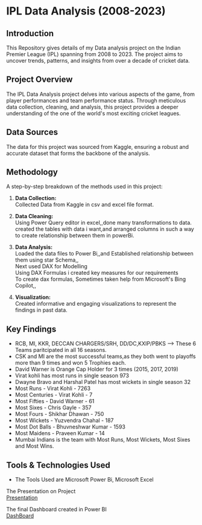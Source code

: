 # IPL Data Analysis (2008-2023)

## Introduction
This Repository gives details of my Data analysis project on the Indian Premier League (IPL) spanning from 2008 to 2023. The project aims to uncover trends, patterns, and insights from over a decade of cricket data.

## Project Overview
The IPL Data Analysis project delves into various aspects of the game, from player performances and team performance status. Through meticulous data collection, cleaning, and analysis, this project provides a deeper understanding of the one of the world's most exciting cricket leagues.

## Data Sources
The data for this project was sourced from Kaggle, ensuring a robust and accurate dataset that forms the backbone of the analysis.

## Methodology
A step-by-step breakdown of the methods used in this project:
1. **Data Collection:**
<br>Collected Data from Kaggle in csv and excel file format.

2. **Data Cleaning:**
<br> Using Power Query editor in excel,,done many transformations to data.
<br> created the tables with data i want,and arranged columns in such a way to create relationship between them in powerBi.

3. **Data Analysis:**
<br> Loaded the data files to Power Bi,,and Established relationship between them using star Schema,,
<br>Next used DAX for Modelling <br>
Using DAX Formulas i created key measures for our requirements
<br> To create dax formulas, Sometimes taken help from Microsoft's Bing Copilot,,

4. **Visualization:**
<br> Created informative and engaging visualizations to represent the findings in past data.

## Key Findings
- RCB, MI, KKR, DECCAN CHARGERS/SRH, DD/DC,KXIP/PBKS --> These 6 Teams paritcipated in all 16 seasons.
- CSK and MI are the most successful teams,as they both went to playoffs more than 9 times and won 5 Trophies each.
- David Warner is Orange Cap Holder for 3 times (2015, 2017, 2019)
- Virat kohli has most runs in single season 973
- Dwayne Bravo and Harshal Patel has most wickets in single season 32
- Most Runs - Virat Kohli - 7263
- Most Centuries - Virat Kohli - 7
- Most Fifties - David Warner - 61
- Most Sixes - Chris Gayle - 357
- Most Fours - Shikhar Dhawan - 750
- Most Wickets - Yuzvendra Chahal - 187
- Most Dot Balls - Bhuvneshwar Kumar - 1593
- Most Maidens - Praveen Kumar - 14
- Mumbai Indians is the team with Most Runs, Most Wickets, Most Sixes and Most Wins.

## Tools & Technologies Used
- The Tools Used are Microsoft Power Bi, Microsoft Excel


The Presentation on Project<br>
[Presentation](t20_team_PBI.pbix)

The final Dashboard created in Power BI<br>
[DashBoard](t20_team_PBI.pbix)


